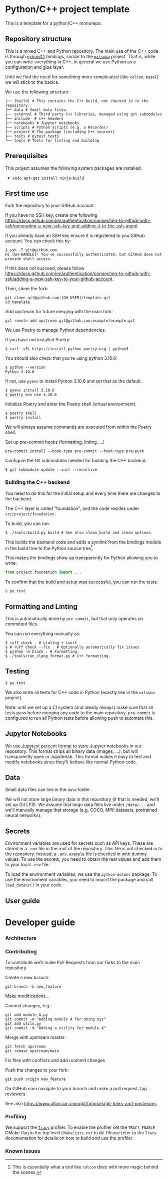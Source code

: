 # Python/C++ project template

This is a template for a python/C++ monorepo.

## Repository structure

This is a mixed C++ and Python repository.
The main use of the C++ code is through [`pybind11`](https://pybind11.readthedocs.io/en/stable/) bindings, similar to the [`mitsuba`](https://github.com/mitsuba-renderer/mitsuba3) project.
That is, while you can write everything in C++, in general we use Python as a configuration and glue layer.

Until we find the need for something more complicated (like `colcon`, `bazel`) we will stick to the basics.

We use the following structure:

```
├── [build] # This contains the C++ build, not checked in to the repository.
├── data # Small data files.
├── external # Third party C++ libraries, managed using git submodules
├── include  # C++ headers
├── notebooks # Jupyter notebooks
├── scripts # Python scripts (e.g. a Recorder)
├── project # The package (including C++ sources)
├── tests # pytest tests
└── tools # Tools for linting and building
```

## Prerequisites

This project assumes the following system packages are installed:

- `sudo apt-get install ninja-build`

## First time use

Fork the repository to your GitHub account.

If you have no SSH key, create one following https://docs.github.com/en/authentication/connecting-to-github-with-ssh/generating-a-new-ssh-key-and-adding-it-to-the-ssh-agent

If you already have an SSH key ensure it is registered to you GitHub account. You can check this by:

```shell-session
$ ssh -T git@github.com
Hi [GH-HANDLE]! You've successfully authenticated, but GitHub does not provide shell access.
```

If this does not succeed, please follow https://docs.github.com/en/authentication/connecting-to-github-with-ssh/adding-a-new-ssh-key-to-your-github-account.

Then, clone the fork:
```shell-session
git clone git@github.com:[GH_USER]/template.git
cd template
```

Add upstream for future merging with the main fork:
```shell-session
git remote add upstream git@github.com:example/example.git
```

We use Poetry to manage Python dependencies.

If you have not installed Poetry:

```shell-session
$ curl -sSL https://install.python-poetry.org | python3 -
```

You should also check that you're using python 3.10.6:

```shell-session
$ python --version
Python 3.10.6
```

If not, use `pyenv` to install Python 3.10.6 and set that as the default.

```shell-session
$ pyenv install 3.10.6
$ poetry env use 3.10.6
```

Initialize Poetry and enter the Poetry shell (virtual environment).

```shell-session
$ poetry shell
$ poetry install
```

We will always assume commands are executed from within the Poetry shell.

Set up pre-commit hooks (formatting, linting, ...)

```shell-session
pre-commit install --hook-type pre-commit --hook-type pre-push
```

Configure the Git submodules needed for building the C++ backend.

```shell-session
$ git submodule update --init --recursive
```

### Building the C++ backend

You need to do this for the initial setup and every time there are changes to the backend.

The C++ layer is called "foundation", and the code resides under `src/project/foundation`.

To build, you can run:

```shell-session
$ ./tools/build.py build # See also clean_build and clean options.
```

This builds the backend code and adds a symlink from the bindings module in the build tree to the Python source tree[^1].

[^1]: This is essentially what a tool like `colcon` does with more magic behind the scenes.

This makes the bindings show up transparently for Python allowing you to write:

```python
from project.foundation import ...
```

To confirm that the build and setup was successful, you can run the tests:

```shell-session
$ py.test
```

## Formatting and Linting

This is automatically done by `pre-commit`, but that only operates on committed files.

You can run everything manually as:

```shell-session
$ ruff check . # Linting + isort
$ # ruff check --fix . # Optionally automatically fix issues
$ python -m black . # Formatting.
$ ./tools/run_clang_format.py # C++ formatting.
```

## Testing

```shell-session
$ py.test
```

We also write all tests for C++ code in Python (exactly like in the `mitsuba` project).

Note: until we set up a CI system (and ideally always) make sure that all tests pass before merging any code to the main repository.
`pre-commit` is configured to run all Python tests before allowing push to automate this.


## Jupyter Notebooks

We use [Jupytext](https://github.com/mwouts/jupytext) [percent format](https://github.com/mwouts/jupytext/blob/main/docs/formats.md#The-percent-format) to store Jupyter notebooks in our repository.
This format strips all binary data (images, ...), but will transparently open in Jupyterlab.
This format makes it easy to test and modify notebooks since they'll behave like normal Python code.


## Data

Small data files can live in the `data` folder.

We will not store large binary data in this repository (if that is needed, we'll set up Git LFS).
We assume that large data files live under `/data/...` and we'll manually manage that storage (e.g. COCO, MPII datasets, pretrained neural networks).

## Secrets
Environment variables are used for secrets such as API keys.
These are stored in a `.env` file in the root of the repository.
This file is not checked in to the repository.
Instead, a `.env.example` file is checked in with dummy values.
To use the secrets, you need to obtain the real values and add them to your local `.env` file.

To load the environment variables, we use the `python-dotenv` package.
To use the environment variables, you need to import the package and call `load_dotenv()` in your code.

## User guide

# Developer guide

### Architecture

### Contributing
To contribute we'll make Pull Requests from our forks to the main repository.

Create a new branch:
```shell-session
git branch -b new_feature
```

Make modifications...

Commit changes, e.g.:
```shell-session
git add module_A.py
git commit -m "Adding module A for doing xyz"
git add utils.py
git commit -m "Adding a utility for module A"
```

Merge with upstream master:
```shell-session
git fetch upstream
git rebase upstream/main
```

Fix files with conflicts and add+commit changes

Push the changes to your fork:
```shell-session
git push origin new_feature
```

On GitHub.com navigate to your branch and make a pull request, tag reviewers

See also https://www.atlassian.com/git/tutorials/git-forks-and-upstreams

### Profiling

We support the [`Tracy`](https://github.com/wolfpld/tracy) profiler.
To enable the profiler set the `TRACY_ENABLE` CMake flag in the top level `CMakeLists.txt` to `ON`.
Please refer to the `Tracy` documentation for details on how to build and use the profiler.


### Known Issues
